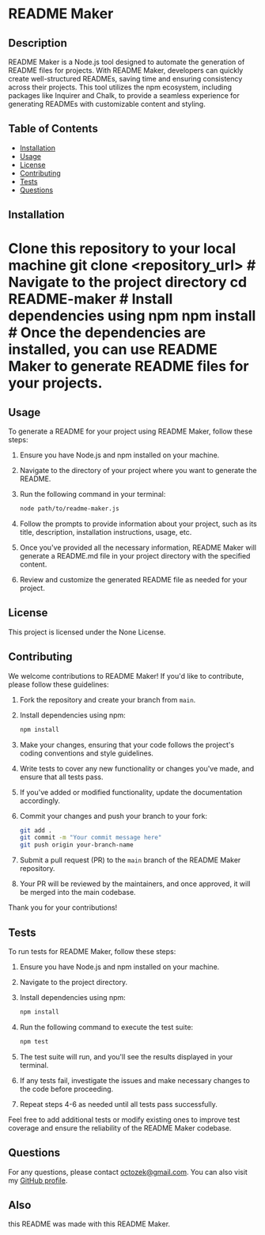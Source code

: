 
# README Maker

## Description
README Maker is a Node.js tool designed to automate the generation of README files for projects. With README Maker, developers can quickly create well-structured READMEs, saving time and ensuring consistency across their projects. This tool utilizes the npm ecosystem, including packages like Inquirer and Chalk, to provide a seamless experience for generating READMEs with customizable content and styling.

## Table of Contents
- [Installation](#installation)
- [Usage](#usage)
- [License](#license)
- [Contributing](#contributing)
- [Tests](#tests)
- [Questions](#questions)

## Installation
# Clone this repository to your local machine git clone <repository_url> # Navigate to the project directory cd README-maker # Install dependencies using npm  npm install  # Once the dependencies are installed, you can use README Maker to generate README files for your projects.

## Usage

To generate a README for your project using README Maker, follow these steps:

1. Ensure you have Node.js and npm installed on your machine.

2. Navigate to the directory of your project where you want to generate the README.

3. Run the following command in your terminal:

    ```bash
    node path/to/readme-maker.js
    ```

4. Follow the prompts to provide information about your project, such as its title, description, installation instructions, usage, etc.

5. Once you've provided all the necessary information, README Maker will generate a README.md file in your project directory with the specified content.

6. Review and customize the generated README file as needed for your project.

## License
This project is licensed under the None License.

## Contributing

We welcome contributions to README Maker! If you'd like to contribute, please follow these guidelines:

1. Fork the repository and create your branch from `main`.

2. Install dependencies using npm:

    ```bash
    npm install
    ```

3. Make your changes, ensuring that your code follows the project's coding conventions and style guidelines.

4. Write tests to cover any new functionality or changes you've made, and ensure that all tests pass.

5. If you've added or modified functionality, update the documentation accordingly.

6. Commit your changes and push your branch to your fork:

    ```bash
    git add .
    git commit -m "Your commit message here"
    git push origin your-branch-name
    ```

7. Submit a pull request (PR) to the `main` branch of the README Maker repository.

8. Your PR will be reviewed by the maintainers, and once approved, it will be merged into the main codebase.

Thank you for your contributions!

## Tests

To run tests for README Maker, follow these steps:

1. Ensure you have Node.js and npm installed on your machine.

2. Navigate to the project directory.

3. Install dependencies using npm:

    ```bash
    npm install
    ```

4. Run the following command to execute the test suite:

    ```bash
    npm test
    ```

5. The test suite will run, and you'll see the results displayed in your terminal.

6. If any tests fail, investigate the issues and make necessary changes to the code before proceeding.

7. Repeat steps 4-6 as needed until all tests pass successfully.

Feel free to add additional tests or modify existing ones to improve test coverage and ensure the reliability of the README Maker codebase.

## Questions

For any questions, please contact octozek@gmail.com. You can also visit my [GitHub profile](https://github.com/octozek).

## Also

this README was made with this README Maker.
